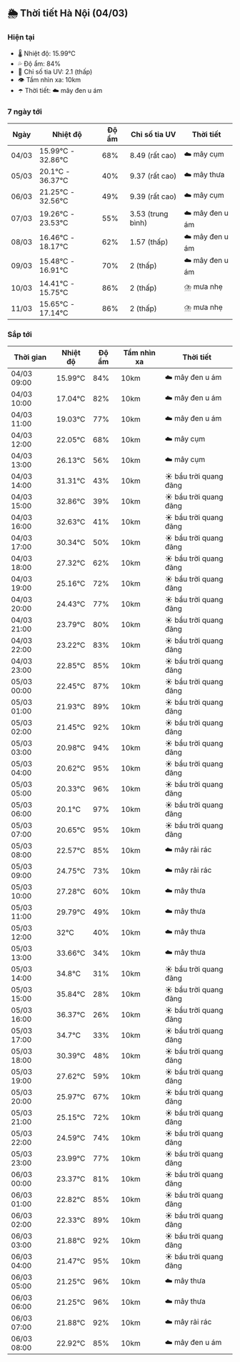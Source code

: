 ## 🌦️ Thời tiết Hà Nội (04/03)

### Hiện tại

- 🌡️ Nhiệt độ: 15.99℃
- 💦 Độ ẩm: 84%
- 🌟 Chỉ số tia UV: 2.1 (thấp)
- 👁️ Tầm nhìn xa: 10km
- ☂️ Thời tiết: ☁️ mây đen u ám

### 7 ngày tới

| Ngày | Nhiệt độ | Độ ẩm | Chỉ số tia UV | Thời tiết |
| --- | --- | --- | --- | --- |
| 04/03 | 15.99℃ - 32.86℃ | 68% | 8.49 (rất cao) | ☁️ mây cụm |
| 05/03 | 20.1℃ - 36.37℃ | 40% | 9.37 (rất cao) | ☁️ mây thưa |
| 06/03 | 21.25℃ - 32.56℃ | 49% | 9.39 (rất cao) | ☁️ mây cụm |
| 07/03 | 19.26℃ - 23.53℃ | 55% | 3.53 (trung bình) | ☁️ mây đen u ám |
| 08/03 | 16.46℃ - 18.17℃ | 62% | 1.57 (thấp) | ☁️ mây đen u ám |
| 09/03 | 15.48℃ - 16.91℃ | 70% | 2 (thấp) | ☁️ mây đen u ám |
| 10/03 | 14.41℃ - 15.75℃ | 86% | 2 (thấp) | ⛈️ mưa nhẹ |
| 11/03 | 15.65℃ - 17.14℃ | 86% | 2 (thấp) | ⛈️ mưa nhẹ |

### Sắp tới

| Thời gian | Nhiệt độ | Độ ẩm | Tầm nhìn xa | Thời tiết |
| --- | --- | --- | --- | --- |
| 04/03 09:00 | 15.99℃ | 84% | 10km | ☁️ mây đen u ám |
| 04/03 10:00 | 17.04℃ | 82% | 10km | ☁️ mây đen u ám |
| 04/03 11:00 | 19.03℃ | 77% | 10km | ☁️ mây đen u ám |
| 04/03 12:00 | 22.05℃ | 68% | 10km | ☁️ mây cụm |
| 04/03 13:00 | 26.13℃ | 56% | 10km | ☁️ mây cụm |
| 04/03 14:00 | 31.31℃ | 43% | 10km | ☀️ bầu trời quang đãng |
| 04/03 15:00 | 32.86℃ | 39% | 10km | ☀️ bầu trời quang đãng |
| 04/03 16:00 | 32.63℃ | 41% | 10km | ☀️ bầu trời quang đãng |
| 04/03 17:00 | 30.34℃ | 50% | 10km | ☀️ bầu trời quang đãng |
| 04/03 18:00 | 27.32℃ | 62% | 10km | ☀️ bầu trời quang đãng |
| 04/03 19:00 | 25.16℃ | 72% | 10km | ☀️ bầu trời quang đãng |
| 04/03 20:00 | 24.43℃ | 77% | 10km | ☀️ bầu trời quang đãng |
| 04/03 21:00 | 23.79℃ | 80% | 10km | ☀️ bầu trời quang đãng |
| 04/03 22:00 | 23.22℃ | 83% | 10km | ☀️ bầu trời quang đãng |
| 04/03 23:00 | 22.85℃ | 85% | 10km | ☀️ bầu trời quang đãng |
| 05/03 00:00 | 22.45℃ | 87% | 10km | ☀️ bầu trời quang đãng |
| 05/03 01:00 | 21.93℃ | 89% | 10km | ☀️ bầu trời quang đãng |
| 05/03 02:00 | 21.45℃ | 92% | 10km | ☀️ bầu trời quang đãng |
| 05/03 03:00 | 20.98℃ | 94% | 10km | ☀️ bầu trời quang đãng |
| 05/03 04:00 | 20.62℃ | 95% | 10km | ☀️ bầu trời quang đãng |
| 05/03 05:00 | 20.33℃ | 96% | 10km | ☀️ bầu trời quang đãng |
| 05/03 06:00 | 20.1℃ | 97% | 10km | ☀️ bầu trời quang đãng |
| 05/03 07:00 | 20.65℃ | 95% | 10km | ☀️ bầu trời quang đãng |
| 05/03 08:00 | 22.57℃ | 85% | 10km | ☁️ mây rải rác |
| 05/03 09:00 | 24.75℃ | 73% | 10km | ☁️ mây rải rác |
| 05/03 10:00 | 27.28℃ | 60% | 10km | ☁️ mây thưa |
| 05/03 11:00 | 29.79℃ | 49% | 10km | ☁️ mây thưa |
| 05/03 12:00 | 32℃ | 40% | 10km | ☁️ mây thưa |
| 05/03 13:00 | 33.66℃ | 34% | 10km | ☁️ mây thưa |
| 05/03 14:00 | 34.8℃ | 31% | 10km | ☀️ bầu trời quang đãng |
| 05/03 15:00 | 35.84℃ | 28% | 10km | ☀️ bầu trời quang đãng |
| 05/03 16:00 | 36.37℃ | 26% | 10km | ☀️ bầu trời quang đãng |
| 05/03 17:00 | 34.7℃ | 33% | 10km | ☀️ bầu trời quang đãng |
| 05/03 18:00 | 30.39℃ | 48% | 10km | ☀️ bầu trời quang đãng |
| 05/03 19:00 | 27.62℃ | 59% | 10km | ☀️ bầu trời quang đãng |
| 05/03 20:00 | 25.97℃ | 67% | 10km | ☀️ bầu trời quang đãng |
| 05/03 21:00 | 25.15℃ | 72% | 10km | ☀️ bầu trời quang đãng |
| 05/03 22:00 | 24.59℃ | 74% | 10km | ☀️ bầu trời quang đãng |
| 05/03 23:00 | 23.99℃ | 77% | 10km | ☀️ bầu trời quang đãng |
| 06/03 00:00 | 23.37℃ | 81% | 10km | ☀️ bầu trời quang đãng |
| 06/03 01:00 | 22.82℃ | 85% | 10km | ☀️ bầu trời quang đãng |
| 06/03 02:00 | 22.33℃ | 89% | 10km | ☀️ bầu trời quang đãng |
| 06/03 03:00 | 21.88℃ | 92% | 10km | ☀️ bầu trời quang đãng |
| 06/03 04:00 | 21.47℃ | 95% | 10km | ☀️ bầu trời quang đãng |
| 06/03 05:00 | 21.25℃ | 96% | 10km | ☁️ mây thưa |
| 06/03 06:00 | 21.25℃ | 96% | 10km | ☁️ mây thưa |
| 06/03 07:00 | 21.88℃ | 92% | 10km | ☁️ mây rải rác |
| 06/03 08:00 | 22.92℃ | 85% | 10km | ☁️ mây đen u ám |
